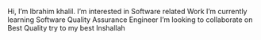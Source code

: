 Hi, I’m Ibrahim khalil.
I’m interested in Software related Work
I’m currently learning Software Quality Assurance Engineer
I’m looking to collaborate on Best Quality try to my best Inshallah
